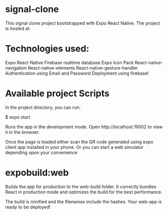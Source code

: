 # signal-clone

This signal clone project bootstrapped with Expo React Native.
The project is hosted at: 

# Technologies used:

Expo React Native
Firebase realtime database
Expo Icon Pack
React-native-navigation
React-native-elements
React-native-gesture-handler
Authentication using Email and Password
Deployment using firebase!

# Available project Scripts

In the project directory, you can run:

$ expo start

Runs the app in the development mode.
Open http://localhost:19002 to view it in the browser.

Once the page is loaded either scan the QR code generated using expo client app installed in your phone. Or you can start a web simulator depending upon your convenience

# expobuild:web

Builds the app for production to the web-build folder.
It correctly bundles React in production mode and optimizes the build for the best performance.

The build is minified and the filenames include the hashes.
Your web-app is ready to be deployed!
